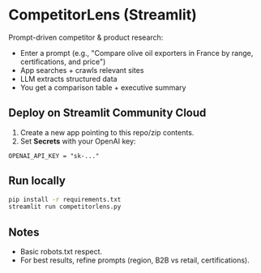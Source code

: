 # CompetitorLens (Streamlit)

Prompt-driven competitor & product research:
- Enter a prompt (e.g., "Compare olive oil exporters in France by range, certifications, and price")
- App searches + crawls relevant sites
- LLM extracts structured data
- You get a comparison table + executive summary

## Deploy on Streamlit Community Cloud
1) Create a new app pointing to this repo/zip contents.
2) Set **Secrets** with your OpenAI key:

```
OPENAI_API_KEY = "sk-..."
```

## Run locally
```bash
pip install -r requirements.txt
streamlit run competitorlens.py
```

## Notes
- Basic robots.txt respect.
- For best results, refine prompts (region, B2B vs retail, certifications).
